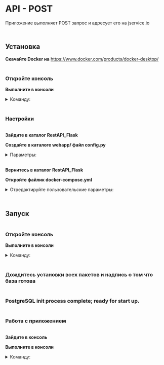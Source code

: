 # API - POST

Приложение выполняет POST запрос и адресует его на jservice.io

## <br><b>Установка</b>

<b>Скачайте Docker на</b> https://www.docker.com/products/docker-desktop/

### <br><b>Откройте консоль</b>

<b>Выполните в консоли</b>             
    <details><summary> Команду: </summary>
```
git clone https://github.com/IgV52/RestAPI_Flask.git
```
</details>

### <br><b>Настройки</b>

<br><b>Зайдите в каталог RestAPI_Flask</b>

<b>Создайте в каталоге webapp/ файл config.py</b>             
    <details><summary> Параметры: </summary>
```
SQLALCHEMY_ECHO = False
SQLALCHEMY_TRACK_MODIFICATIONS = True
SQLALCHEMY_DATABASE_URI "postgresql://{имя пользователя}:{пароль}@db:5432/{название вашей базы данных}"
                Пример =  "postgresql://ivan:123456@db:5432/mydb"
```
</details>

<br><b>Вернитесь в каталог RestAPI_Flask</b>

<b>Откройте файлик docker-compose.yml</b>
    <details>
    <summary> Отредактируйте пользовательские параметры: </summary></b>
```
POSTGRES_DB: "{название вашей базы данных}"
POSTGRES_USER: "{имя пользователя}"
POSTGRES_PASSWORD: "{пароль}"
```
</details>

## <br><b>Запуск</b>

### <br><b>Откройте консоль</b>

<b>Выполните в консоли</b>             
    <details><summary> Команду: </summary>
```
docker-compose up --build
```
</details>

### <br><b>Дождитесь установки всех пакетов и надпись о том что база готова</b>

### <br><b>PostgreSQL init process complete; ready for start up.</b>

### <br><b>Работа с приложением</b>

<br><b>Зайдите в консоль</b>

<b>Выполните в консоли</b>             
    <details><summary> Команду: </summary>
```
curl -i -H "Content-Type: application/json" -X POST -d "{""num_questions"": int(число)}" http://адрес_вашего_сервера:5000/api/
```
</details>




